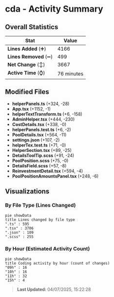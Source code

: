 # cda - Activity Summary 

## Overall Statistics

| Stat                   | Value                                                             |
| ---------------------- | ----------------------------------------------------------------- |
| **Lines Added** (➕)   | 4166                                          |
| **Lines Removed** (➖) | 499                                        |
| **Net Change** (↕)    | 3667                |
| **Active Time** (⌚)   | 76 minutes |


## Modified Files
- **helperPanels.ts** (+324, -28)
- **App.tsx** (+1152, -1)
- **helperTextTransform.ts** (+6, -158)
- **AdminHelper.tsx** (+444, -230)
- **CostDetails.tsx** (+338, -0)
- **helperPanels.test.ts** (+6, -2)
- **PoolDetails.tsx** (+564, -11)
- **settings.json** (+107, -2)
- **helperTex.test.ts** (+71, -0)
- **HelperSection.tsx** (+89, -25)
- **DetailsToolTip.scss** (+91, -24)
- **PoolPosition.scss** (+75, -0)
- **DetailsField.scss** (+57, -8)
- **ReinvestmentDetail.tsx** (+594, -4)
- **PoolPositionAmountsPanel.tsx** (+248, -6)

## Visualizations

### By File Type (Lines Changed)

```mermaid
pie showData
title Lines changed by file type
".ts" : 595
".tsx" : 3706
".json" : 109
".scss" : 255
```

### By Hour (Estimated Activity Count)

```mermaid
pie showData
title Coding activity by hour (count of changes)
"09h" : 16
"10h" : 16
"11h" : 32
"15h" : 4
```


> **Last Updated:** 04/07/2025, 15:22:28